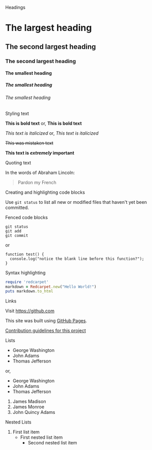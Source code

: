 Headings
# The largest heading
## The second largest heading
### The second largest heading
#### The smallest heading
##### The smallest heading
###### The smallest heading

Styling text

**This is bold text** or, __This is bold text__

*This text is italicized* or, _This text is italicized_

~~This was mistaken text~~

**This text is _extremely_ important**

Quoting text

In the words of Abraham Lincoln:

> Pardon my French

Creating and highlighting code blocks

Use `git status` to list all new or modified files that haven't yet been committed.

Fenced code blocks
```
git status
git add
git commit
```

or

```
function test() {
  console.log("notice the blank line before this function?");
}
```

Syntax highlighting
```ruby
require 'redcarpet'
markdown = Redcarpet.new("Hello World!")
puts markdown.to_html
```

Links

Visit https://github.com

This site was built using [GitHub Pages](https://pages.github.com/).

[Contribution guidelines for this project](docs/CONTRIBUTING.md)

Lists

- George Washington
- John Adams
- Thomas Jefferson

or,

- George Washington
- John Adams
- Thomas Jefferson

1. James Madison
2. James Monroe
3. John Quincy Adams

Nested Lists

1. First list item
   - First nested list item
     - Second nested list item


